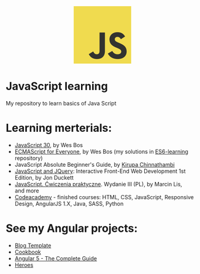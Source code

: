 
<p align="center">
  <img src="https://raw.githubusercontent.com/wroclawianka/javaScript-learning/master/JS.png" height="150px"/>
</p>

# JavaScript learning
My repository to learn basics of Java Script

# Learning merterials:
- [JavaScript 30](https://javascript30.com/), by Wes Bos
- [ECMAScript for Everyone](https://es6.io/), by Wes Bos (my solutions in [ES6-learning](https://github.com/wroclawianka/ES6-learning) repository)
- JavaScript Absolute Beginner's Guide, by [Kirupa Chinnathambi](https://www.kirupa.com/)
- [JavaScript and JQuery](http://javascriptbook.com): Interactive Front-End Web Development 1st Edition, by Jon Duckett
- [JavaScript. Ćwiczenia praktyczne](https://helion.pl/ksiazki/javascript-cwiczenia-praktyczne-wydanie-iii-marcin-lis,cwjas3.htm#format/e). Wydanie III (PL), by Marcin Lis,  
and more
- [Codeacademy](https://www.codecademy.com) - finished courses: HTML, CSS, JavaScript, Responsive Design, AngularJS 1.X, Java, SASS, Python

# See my Angular projects:
- [Blog Template](https://github.com/unrealdst/BlogApi/tree/master/Blog2.0/blog2.0)
- [Cookbook](https://github.com/wroclawianka/cookbook)
- [Angular 5 - The Complete Guide](https://www.udemy.com/the-complete-guide-to-angular-2/)
- [Heroes](https://github.com/wroclawianka/angular2.0_heroes-tutorial)
